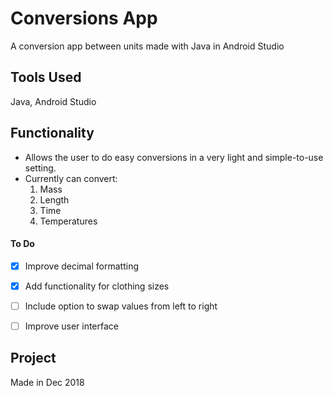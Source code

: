 # Conversions App
A conversion app between units made with Java in Android Studio

## Tools Used
Java, Android Studio

## Functionality
- Allows the user to do easy conversions in a very light and simple-to-use setting.
- Currently can convert:
  1. Mass
  2. Length
  3. Time
  4. Temperatures

#### To Do
- [x] Improve decimal formatting
- [x] Add functionality for clothing sizes  
- [ ] Include option to swap values from left to right  
- [ ] Improve user interface  


## Project
Made in Dec 2018
